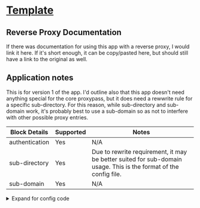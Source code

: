# [Template](https://github.com/1activegeek/nginx-config-collection) <!-- This should be the app name -->

## Reverse Proxy Documentation

If there was documentation for using this app with a reverse proxy, I would link it here. If it's short enough, it can be copy/pasted here, but should still have a link to the original as well.

## Application notes
This is for version 1 of the app. I'd outline also that this app doesn't need anything special for the core proxypass, but it does need a rewwrite rule for a specific sub-directory. For this reason, while sub-directory and sub-domain work, it's probably best to use a sub-domain so as not to interfere with other possible proxy entries.


Block Details | Supported | Notes
------| ------ | ------
authentication | Yes | N/A
sub-directory | Yes | Due to rewrite requirement, it may be better suited for sub-domain usage. This is the format of the config file.
sub-domain | Yes | N/A

<details>

<summary> Expand for config code</summary>

## Sub-Direcotry Server Configuration Block

```
## Main server block to redirect traffic from HTTP to HTTPS
server {
  listen 80;
  server_name <fqdn>;
  return 301 https://$host$request_uri;
}

## Main server block for HTTPS
server {
  listen 443 ssl;

  root /config/www;
  index index.html index.htm index.php;

  server_name <fqdn>;

  ssl_certificate /config/keys/letsencrypt/fullchain.pem;
  ssl_certificate_key /config/keys/letsencrypt/privkey.pem;

## Strong Security recommended settings per cipherli.st
  ssl_protocols TLSv1.2;
  ssl_prefer_server_ciphers on;
  ssl_dhparam /config/nginx/dhparams.pem;
  ssl_ciphers ECDHE-RSA-AES256-GCM-SHA512:DHE-RSA-AES256-GCM-SHA512:ECDHE-RSA-AES256-GCM-SHA384:DHE-RSA-AES256-GCM-SHA384:ECDHE-RSA-AES256-SHA384;
  ssl_ecdh_curve secp384r1; # Requires nginx >= 1.1.0
  ssl_session_timeout  10m;
  ssl_session_cache shared:SSL:10m;
  ssl_session_tickets off; # Requires nginx >= 1.5.9
  ssl_stapling on; # Requires nginx >= 1.3.7
  ssl_stapling_verify on; # Requires nginx => 1.3.7
  add_header Strict-Transport-Security "max-age=63072000; includeSubDomains; preload";
  add_header X-Frame-Options SAMEORIGIN;
  add_header X-Content-Type-Options nosniff;
  add_header X-XSS-Protection "1; mode=block";
  add_header X-Robots-Tag none;

  client_max_body_size 0;

  location /template/ {
    proxy_pass  http://<hostname>/;
    include /config/nginx/proxy.conf;
  }
```

### Proxy.conf for Sub-Directory Config

```
client_max_body_size 10m;
client_body_buffer_size 128k;

#Timeout if the real server is dead
proxy_next_upstream error timeout invalid_header http_500 http_502 http_503;

# Advanced Proxy Config
send_timeout 5m;
proxy_read_timeout 240;
proxy_send_timeout 240;
proxy_connect_timeout 240;
proxy_hide_header X-Frame-Options;

# Basic Proxy Config
proxy_set_header Host $host:$server_port;
proxy_set_header X-Real-IP $remote_addr;
proxy_set_header X-Forwarded-For $proxy_add_x_forwarded_for;
proxy_set_header X-Forwarded-Proto https;
proxy_bind $server_addr;
proxy_redirect  http://  $scheme://;
proxy_http_version 1.1;
proxy_set_header Connection "";
proxy_set_header Connection "upgrade";
proxy_set_header Upgrade $http_upgrade;
proxy_no_cache $cookie_session;
proxy_buffers 32 4k;
```

</details>
